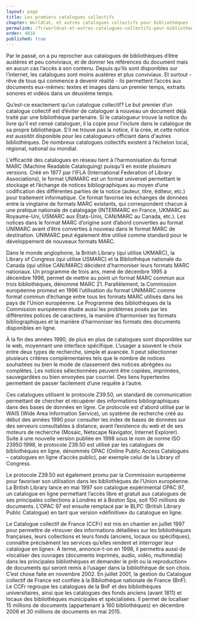 ```yaml
---
layout: page
title: Les premiers catalogues collectifs
chapter: WorldCat, et autres catalogues collectifs pour bibliothèques
permalink: /fr/worldcat-et-autres-catalogues-collectifs-pour-bibliotheques/les-premiers-catalogues-collectifs/
order: 4010
published: true
---
```

<p>Par le passé, on a pu reprocher aux catalogues de bibliothèques d’être austères et peu conviviaux, et de donner les références du document mais en aucun cas l’accès à son contenu. Depuis qu’ils sont disponibles sur l’internet, les catalogues sont moins austères et plus conviviaux. Et surtout - rêve de tous qui commence à devenir réalité - ils permettent l’accès aux documents eux-mêmes: textes et images dans un premier temps, extraits sonores et vidéos dans un deuxième temps.</p>

<p>Qu’est-ce exactement qu’un catalogue collectif? Le but premier d’un catalogue collectif est d’éviter de cataloguer à nouveau un document déjà traité par une bibliothèque partenaire. Si le catalogueur trouve la notice du livre qu’il est censé cataloguer, il la copie pour l’inclure dans le catalogue de sa propre bibliothèque. S’il ne trouve pas la notice, il la crée, et cette notice est aussitôt disponible pour les catalogueurs officiant dans d'autres bibliothèques. De nombreux catalogues collectifs existent à l’échelon local, régional, national ou mondial.</p>

<p>L’efficacité des catalogues en réseau tient à l’harmonisation du format MARC (Machine Readable Cataloguing) puisqu’il en existe plusieurs versions. Créé en 1977 par l’IFLA (International Federation of Library Associations), le format UNIMARC est un format universel permettant le stockage et l’échange de notices bibliographiques au moyen d’une codification des différentes parties de la notice (auteur, titre, éditeur, etc.) pour traitement informatique. Ce format favorise les échanges de données entre la vingtaine de formats MARC existants, qui correspondent chacun à une pratique nationale de catalogage (INTERMARC en France, UKMARC au Royaume-Uni, USMARC aux États-Unis, CAN/MARC au Canada, etc.). Les notices dans le format MARC d’origine sont d’abord converties au format UNIMARC avant d’être converties à nouveau dans le format MARC de destination. UNIMARC peut également être utilisé comme standard pour le développement de nouveaux formats MARC.</p>

<p>Dans le monde anglophone, la British Library (qui utilise UKMARC), la Library of Congress (qui utilise USMARC) et la Bibliothèque nationale du Canada (qui utilise CAN/MARC) décident d’harmoniser leurs formats MARC nationaux. Un programme de trois ans, mené de décembre 1995 à décembre 1998, permet de mettre au point un format MARC commun aux trois bibliothèques, dénommé MARC 21. Parallèlement, la Commission européenne promeut en 1996 l’utilisation du format UNIMARC comme format commun d’échange entre tous les formats MARC utilisés dans les pays de l'Union européenne. Le Programme des bibliothèques de la Commission européenne étudie aussi les problèmes posés par les différentes polices de caractères, la manière d’harmoniser les formats bibliographiques et la manière d’harmoniser les formats des documents disponibles en ligne.</p>

<p>À la fin des années 1990, de plus en plus de catalogues sont disponibles sur le web, moyennant une interface spécifique. L’usager a souvent le choix entre deux types de recherche, simple et avancée. Il peut sélectionner plusieurs critères complémentaires tels que le nombre de notices souhaitées ou bien le mode de classement des notices abrégées ou complètes. Les notices sélectionnées peuvent être copiées, imprimées, sauvegardées ou bien envoyées par courriel. Des liens hypertextes permettent de passer facilement d’une requête à l’autre.</p>

<p>Ces catalogues utilisent le protocole Z39.50, un standard de communication permettant de chercher et récupérer des informations bibliographiques dans des bases de données en ligne. Ce protocole est d'abord utilisé par le WAIS (Wide Area Information Service), un système de recherche créé au début des années 1990 pour consulter les index de bases de données sur des serveurs consultables à distance, avant l’existence du web et de ses moteurs de recherche (Mosaic, Netscape Navigator, Internet Explorer). Suite à une nouvelle version publiée en 1998 sous le nom de norme ISO 23950:1998, le protocole Z39.50 est utilisé par les catalogues de bibliothèques en ligne, dénommés OPAC (Online Public Access Catalogues – catalogues en ligne d’accès public), par exemple celui de la Library of Congress.</p>

<p>Le protocole Z39.50 est également promu par la Commission européenne pour favoriser son utilisation dans les bibliothèques de l’Union européenne. La British Library lance en mai 1997 son catalogue expérimental OPAC 97, un catalogue en ligne permettant l’accès libre et gratuit aux catalogues de ses principales collections à Londres et à Boston Spa, soit 150 millions de documents. L’OPAC 97 est ensuite remplacé par le BLPC (British Library Public Catalogue) en tant que version «définitive» du catalogue en ligne.</p>

<p>Le Catalogue collectif de France (CCFr) est mis en chantier en juillet 1997 pour permettre de «trouver des informations détaillées sur les bibliothèques françaises, leurs collections et leurs fonds (anciens, locaux ou spécifiques), connaître précisément les services qu’elles rendent et interroger leur catalogue en ligne». À terme, annonce-t-on en 1998, il permettra aussi de «localiser des ouvrages (documents imprimés, audio, vidéo, multimédia) dans les principales bibliothèques et demander le prêt ou la reproduction» de documents qui seront remis à l’usager dans la bibliothèque de son choix. C’est chose faite en novembre 2002. En juillet 2001, la gestion du Catalogue collectif de France est confiée à la Bibliothèque nationale de France (BnF). Le CCFr regroupe les catalogues de la BnF et des bibliothèques universitaires, ainsi que les catalogues des fonds anciens (avant 1811) et locaux des bibliothèques municipales et spécialisées. Il permet de localiser 15 millions de documents (appartenant à 160 bibliothèques) en décembre 2006 et 30 millions de documents en mai 2015.</p>